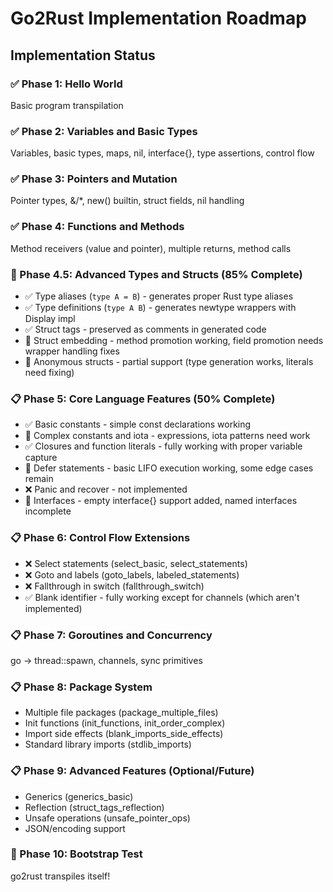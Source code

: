 # Go2Rust Implementation Roadmap

## Implementation Status

### ✅ Phase 1: Hello World

Basic program transpilation

### ✅ Phase 2: Variables and Basic Types

Variables, basic types, maps, nil, interface{}, type assertions, control flow

### ✅ Phase 3: Pointers and Mutation

Pointer types, &/*, new() builtin, struct fields, nil handling

### ✅ Phase 4: Functions and Methods

Method receivers (value and pointer), multiple returns, method calls

### 🚧 Phase 4.5: Advanced Types and Structs (85% Complete)

- ✅ Type aliases (`type A = B`) - generates proper Rust type aliases
- ✅ Type definitions (`type A B`) - generates newtype wrappers with Display impl
- ✅ Struct tags - preserved as comments in generated code
- 🚧 Struct embedding - method promotion working, field promotion needs wrapper handling fixes
- 🚧 Anonymous structs - partial support (type generation works, literals need fixing)

### 📋 Phase 5: Core Language Features (50% Complete)

- ✅ Basic constants - simple const declarations working
- 🚧 Complex constants and iota - expressions, iota patterns need work
- ✅ Closures and function literals - fully working with proper variable capture
- 🚧 Defer statements - basic LIFO execution working, some edge cases remain
- ❌ Panic and recover - not implemented
- 🚧 Interfaces - empty interface{} support added, named interfaces incomplete

### 📋 Phase 6: Control Flow Extensions

- ❌ Select statements (select_basic, select_statements)
- ❌ Goto and labels (goto_labels, labeled_statements)
- ❌ Fallthrough in switch (fallthrough_switch)
- ✅ Blank identifier - fully working except for channels (which aren't implemented)

### 📋 Phase 7: Goroutines and Concurrency

go → thread::spawn, channels, sync primitives

### 📋 Phase 8: Package System

- Multiple file packages (package_multiple_files)
- Init functions (init_functions, init_order_complex)
- Import side effects (blank_imports_side_effects)
- Standard library imports (stdlib_imports)

### 📋 Phase 9: Advanced Features (Optional/Future)

- Generics (generics_basic)
- Reflection (struct_tags_reflection)
- Unsafe operations (unsafe_pointer_ops)
- JSON/encoding support

### 🚀 Phase 10: Bootstrap Test

go2rust transpiles itself!
